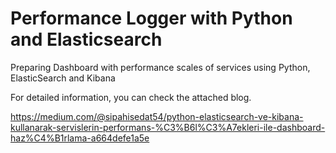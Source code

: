 # Performance Logger with Python and Elasticsearch 

Preparing Dashboard with performance scales of services using Python, ElasticSearch and Kibana

For detailed information, you can check the attached blog.

https://medium.com/@sipahisedat54/python-elasticsearch-ve-kibana-kullanarak-servislerin-performans-%C3%B6l%C3%A7ekleri-ile-dashboard-haz%C4%B1rlama-a664defe1a5e
